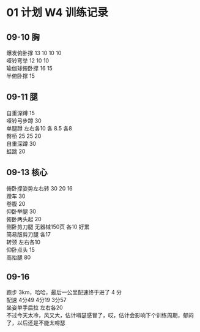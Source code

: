 # 01 计划 W4 训练记录

## 09-10 胸

爆发俯卧撑 13 10 10 10  
哑铃弯举 12 10 10  
瑜伽球俯卧撑 16 15  
半俯卧撑 15

## 09-11 腿
自重深蹲  15  
哑铃弓步蹲 30  
单腿蹲 左右各10 各 8.5 各8  
臀桥 25 25 20  
自重深蹲 30  
蛙跳 20  

## 09-13 核心

俯卧撑姿势左右转 30 20 16  
蹬车 30  
卷腹 20  
仰卧举腿 30  
俯卧两头起 20  
侧卧剪刀腿 无器械150页 各10 好累  
简易版剪刀腿 各17  
转颈 左右各10  
仰卧点头 15  
高抬腿 80

## 09-16

跑步 3km，哈哈，最后一公里配速终于进了 4 分  
配速 4分49 4分19 3分57  
坐姿单手后拉 左右各20  
不过今天太冷，风又大，估计嘚瑟感冒了，哎，估计会影响下个训练周期，郁闷了，以后还是不能太嘚瑟
